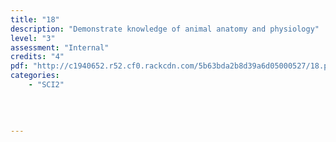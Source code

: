 ```yaml
---
title: "18"
description: "Demonstrate knowledge of animal anatomy and physiology"
level: "3"
assessment: "Internal"
credits: "4"
pdf: "http://c1940652.r52.cf0.rackcdn.com/5b63bda2b8d39a6d05000527/18.pdf"
categories:
    - "SCI2"
    
    
    
    
---
```

